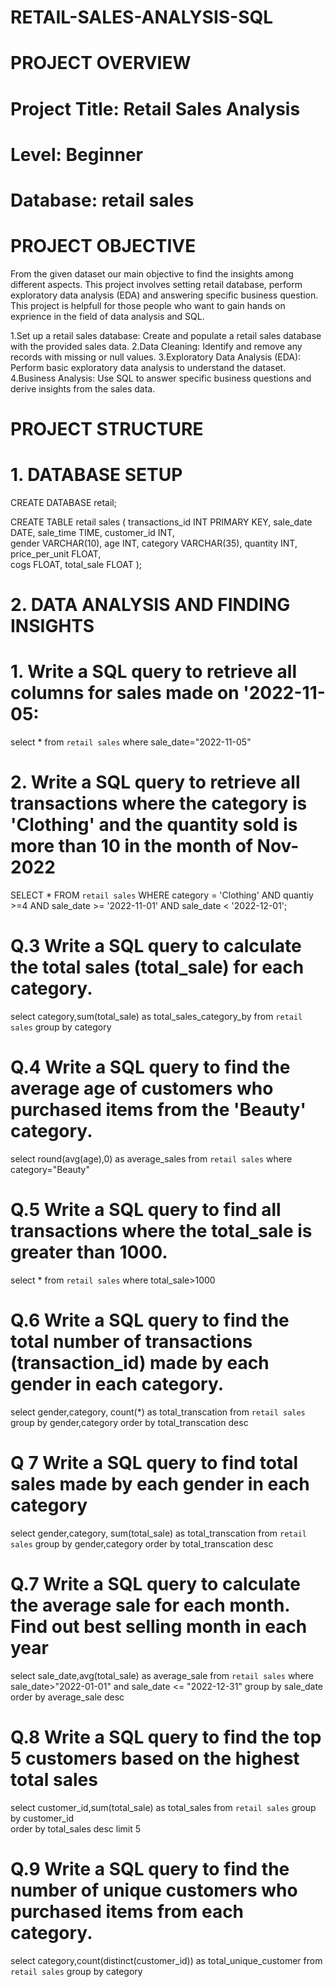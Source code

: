 # RETAIL-SALES-ANALYSIS-SQL

# PROJECT OVERVIEW

# Project Title: Retail Sales Analysis
# Level: Beginner
# Database: retail sales

# PROJECT OBJECTIVE
From the given dataset our main objective to find the insights among different aspects. This
project involves setting retail database, perform exploratory data analysis (EDA) and answering
specific business question. This project is helpfull for those people who want to gain hands on 
exprience in the field of data analysis and SQL.

1.Set up a retail sales database: Create and populate a retail sales database with the provided sales data.
2.Data Cleaning: Identify and remove any records with missing or null values.
3.Exploratory Data Analysis (EDA): Perform basic exploratory data analysis to understand the dataset.
4.Business Analysis: Use SQL to answer specific business questions and derive insights from the sales data.

# PROJECT STRUCTURE

# 1. DATABASE SETUP
CREATE DATABASE retail;

CREATE TABLE retail sales
(
    transactions_id INT PRIMARY KEY,
    sale_date DATE,	
    sale_time TIME,
    customer_id INT,	
    gender VARCHAR(10),
    age INT,
    category VARCHAR(35),
    quantity INT,
    price_per_unit FLOAT,	
    cogs FLOAT,
    total_sale FLOAT
);

# 2. DATA ANALYSIS AND FINDING INSIGHTS
# 1. Write a SQL query to retrieve all columns for sales made on '2022-11-05:
 select * from `retail sales` where sale_date="2022-11-05"

# 2.  Write a SQL query to retrieve all transactions where the category is 'Clothing' and the quantity sold is more than 10 in the month of Nov-2022
 SELECT * FROM `retail sales`
 WHERE category = 'Clothing'
  AND quantiy >=4 AND sale_date >= '2022-11-01'
 AND sale_date < '2022-12-01';

# Q.3 Write a SQL query to calculate the total sales (total_sale) for each category.
 select category,sum(total_sale) as total_sales_category_by from `retail sales`
 group by category

#  Q.4 Write a SQL query to find the average age of customers who purchased items from the 'Beauty' category.
 select round(avg(age),0) as average_sales from `retail sales` where category="Beauty"

# Q.5 Write a SQL query to find all transactions where the total_sale is greater than 1000.
  select * from `retail sales` where total_sale>1000
 
 # Q.6 Write a SQL query to find the total number of transactions (transaction_id) made by each gender in each category.
  select gender,category, count(*) as total_transcation from `retail sales`
  group by gender,category order by total_transcation desc
 
# Q 7 Write a SQL query to find total sales made by each gender in each category
   select gender,category, sum(total_sale) as total_transcation from `retail sales`
  group by gender,category order by total_transcation desc
 
 
 # Q.7 Write a SQL query to calculate the average sale for each month. Find out best selling month in each year
  select sale_date,avg(total_sale) as average_sale from `retail sales` 
  where sale_date>"2022-01-01" and sale_date <= "2022-12-31"
  group by sale_date order by average_sale desc
 
 # Q.8 Write a SQL query to find the top 5 customers based on the highest total sales 
  select customer_id,sum(total_sale) as total_sales from `retail sales`  group by customer_id  
  order by total_sales desc limit 5
 
 
#  Q.9 Write a SQL query to find the number of unique customers who purchased items from each category.
 select category,count(distinct(customer_id)) as total_unique_customer from `retail sales`
 group by category

